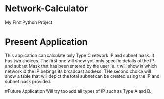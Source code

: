 # Network-Calculator
My First Python Project

# Present Application
This application can calculate only  Type C network IP and subnet mask. It has two choices. The first one will show you only specific details of the IP and subnet Mask that has been entered by the user ie. it will show in which network id the IP belongs its broadcast address. THe second choice will show a table that will depict the total subnet can be created using the IP and subnet mask provided.

#Future Application
Will try too add all types of IP such as Type A and B.
